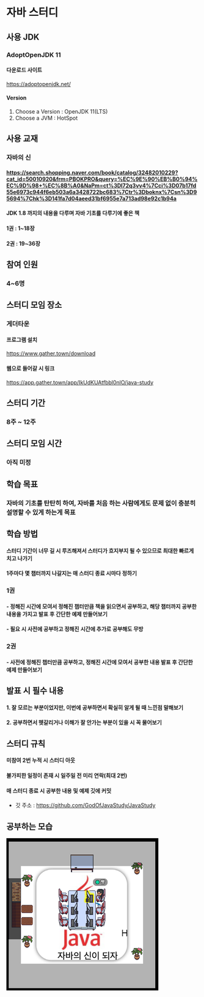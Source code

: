 # 자바 스터디

## 사용 JDK
### AdoptOpenJDK 11
#### 다운로드 사이트
https://adoptopenjdk.net/

#### Version
1. Choose a Version : OpenJDK 11(LTS)
2. Choose a JVM : HotSpot

## 사용 교재
### 자바의 신
#### https://search.shopping.naver.com/book/catalog/32482010229?cat_id=50010920&frm=PBOKPRO&query=%EC%9E%90%EB%B0%94%EC%9D%98+%EC%8B%A0&NaPm=ct%3Dl72q3vv4%7Cci%3D07b17fd55e6973c944f6eb503a6a3428722bc683%7Ctr%3Dboknx%7Csn%3D95694%7Chk%3D141fa7d04aeed31bf6955e7a713ad98e92c1b94a
#### JDK 1.8 까지의 내용을 다루며 자바 기초를 다루기에 좋은 책
#### 1권 : 1~18장
#### 2권 : 19~36장

## 참여 인원
### 4~6명

## 스터디 모임 장소
### 게더타운
#### 프로그램 설치
https://www.gather.town/download
#### 웹으로 들어갈 시 링크
https://app.gather.town/app/IkUdKUAtfbbl0nlO/java-study

## 스터디 기간
### 8주 ~ 12주

## 스터디 모임 시간
### 아직 미정

## 학습 목표
### 자바의 기초를 탄탄히 하여, 자바를 처음 하는 사람에게도 문제 없이 충분히 설명할 수 있게 하는게 목표

## 학습 방법
#### 스터디 기간이 너무 길 시 루즈해져서 스터디가 흐지부지 될 수 있으므로 최대한 빠르게 치고 나가기
#### 1주마다 몇 챕터까지 나갈지는 매 스터디 종료 시마다 정하기
### 1권
#### - 정해진 시간에 모여서 정해진 챕터만큼 책을 읽으면서 공부하고, 해당 챕터까지 공부한 내용을 가지고 발표 후 간단한 예제 만들어보기
#### - 필요 시 사전에 공부하고 정해진 시간에 추가로 공부해도 무방
### 2권
#### - 사전에 정해진 챕터만큼 공부하고, 정해진 시간에 모여서 공부한 내용 발표 후 간단한 예제 만들어보기

## 발표 시 필수 내용
#### 1. 잘 모르는 부분이었지만, 이번에 공부하면서 확실히 알게 될 때 느낀점 말해보기
#### 2. 공부하면서 헷갈리거나 이해가 잘 안가는 부분이 있을 시 꼭 물어보기

## 스터디 규칙
#### 미참여 2번 누적 시 스터디 아웃
#### 불가피한 일정이 존재 시 일주일 전 미리 연락(최대 2번)
#### 매 스터디 종료 시 공부한 내용 및 예제 깃에 커밋
- 깃 주소 : https://github.com/GodOfJavaStudy/JavaStudy


## 공부하는 모습
![Java-Study](./images/Java-Study.png)